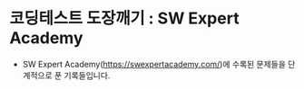 # 코딩테스트 도장깨기 : SW Expert Academy

- SW Expert Academy(https://swexpertacademy.com/)에 수록된 문제들을 단계적으로 푼 기록들입니다.